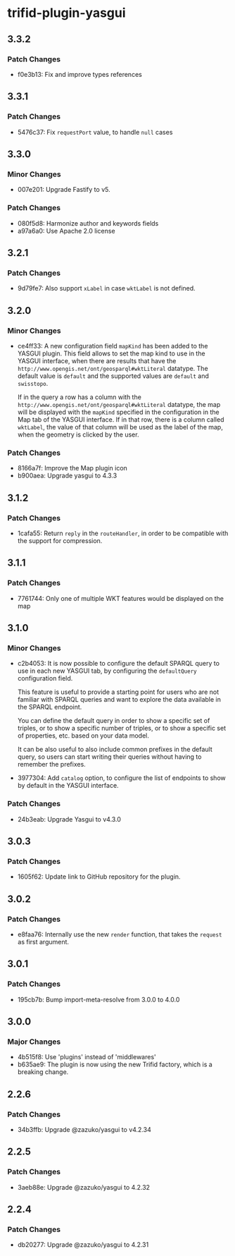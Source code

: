 # trifid-plugin-yasgui

## 3.3.2

### Patch Changes

- f0e3b13: Fix and improve types references

## 3.3.1

### Patch Changes

- 5476c37: Fix `requestPort` value, to handle `null` cases

## 3.3.0

### Minor Changes

- 007e201: Upgrade Fastify to v5.

### Patch Changes

- 080f5d8: Harmonize author and keywords fields
- a97a6a0: Use Apache 2.0 license

## 3.2.1

### Patch Changes

- 9d79fe7: Also support `xLabel` in case `wktLabel` is not defined.

## 3.2.0

### Minor Changes

- ce4ff33: A new configuration field `mapKind` has been added to the YASGUI plugin.
  This field allows to set the map kind to use in the YASGUI interface, when there are results that have the `http://www.opengis.net/ont/geosparql#wktLiteral` datatype.
  The default value is `default` and the supported values are `default` and `swisstopo`.

  If in the query a row has a column with the `http://www.opengis.net/ont/geosparql#wktLiteral` datatype, the map will be displayed with the `mapKind` specified in the configuration in the Map tab of the YASGUI interface.
  If in that row, there is a column called `wktLabel`, the value of that column will be used as the label of the map, when the geometry is clicked by the user.

### Patch Changes

- 8166a7f: Improve the Map plugin icon
- b900aea: Upgrade yasgui to 4.3.3

## 3.1.2

### Patch Changes

- 1cafa55: Return `reply` in the `routeHandler`, in order to be compatible with the support for compression.

## 3.1.1

### Patch Changes

- 7761744: Only one of multiple WKT features would be displayed on the map

## 3.1.0

### Minor Changes

- c2b4053: It is now possible to configure the default SPARQL query to use in each new YASGUI tab, by configuring the `defaultQuery` configuration field.

  This feature is useful to provide a starting point for users who are not familiar with SPARQL queries and want to explore the data available in the SPARQL endpoint.

  You can define the default query in order to show a specific set of triples, or to show a specific number of triples, or to show a specific set of properties, etc. based on your data model.

  It can be also useful to also include common prefixes in the default query, so users can start writing their queries without having to remember the prefixes.

- 3977304: Add `catalog` option, to configure the list of endpoints to show by default in the YASGUI interface.

### Patch Changes

- 24b3eab: Upgrade Yasgui to v4.3.0

## 3.0.3

### Patch Changes

- 1605f62: Update link to GitHub repository for the plugin.

## 3.0.2

### Patch Changes

- e8faa76: Internally use the new `render` function, that takes the `request` as first argument.

## 3.0.1

### Patch Changes

- 195cb7b: Bump import-meta-resolve from 3.0.0 to 4.0.0

## 3.0.0

### Major Changes

- 4b515f8: Use 'plugins' instead of 'middlewares'
- b635ae9: The plugin is now using the new Trifid factory, which is a breaking change.

## 2.2.6

### Patch Changes

- 34b3ffb: Upgrade @zazuko/yasgui to v4.2.34

## 2.2.5

### Patch Changes

- 3aeb88e: Upgrade @zazuko/yasgui to 4.2.32

## 2.2.4

### Patch Changes

- db20277: Upgrade @zazuko/yasgui to 4.2.31
